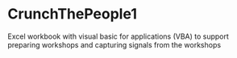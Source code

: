 # CrunchThePeople1
Excel workbook with visual basic for applications (VBA)  to support preparing workshops and capturing signals from the 
workshops
